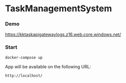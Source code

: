 # TaskManagementSystem

### Demo

https://kktaskapigatewaylogs.z16.web.core.windows.net/

### Start
```
docker-compose up
```
App will be available on the following URL:
```
http://localhost/
```